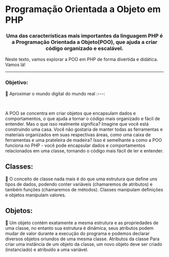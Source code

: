 <h1> Programação Orientada a Objeto em PHP</h1>

<h3 style="text-align: center;"> Uma das características mais importantes da linguagem PHP é a Programação Orientada a Objeto(POO), que ajuda a criar código organizado e escalável.</h3>

<p>Neste texto, vamos explorar a POO em PHP de forma divertida e didática. Vamos lá!</p>
<hr>

### Objetivo: 
:pushpin: Aproximar o mundo digital do mundo real
:---:

<br>

A POO se concentra em criar objetos que encapsulam dados e comportamentos, o que ajuda a tornar o código mais organizado e fácil de entender. Mas o que isso realmente significa? Imagine que você está construindo uma casa. Você não gostaria de manter todas as ferramentas e materiais organizados em suas respectivas áreas, como uma caixa de ferramentas e uma prateleira de madeira? Isso é semelhante a como a POO funciona no PHP - você pode encapsular dados e comportamentos relacionados em uma classe, tornando o código mais fácil de ler e entender.


## Classes:
:pushpin: O conceito de classe nada mais é do que uma estrutura que define uns tipos de dados, podendo conter variáveis (chamaremos de atributos) e também funções (chamaremos de métodos). Classes manipulam definições e objetos manipulam valores.



## Objetos:
:pushpin: Um objeto contém exatamente a mesma estrutura e as propriedades de uma classe, no entanto sua estrutura é dinâmica, seus atributos podem mudar de
valor durante a execução do programa e podemos declarar diversos objetos oriundos de uma mesma classe.
Atributos
da classe
Para criar uma instância de um objeto da classe, um novo objeto deve ser
criado (instanciado) e atribuído a uma variável.
